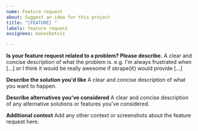 ```yaml
---
name: Feature request
about: Suggest an idea for this project
title: "[FEATURE] "
labels: feature request
assignees: manosbatsis

---
```


**Is your feature request related to a problem? Please describe.**
A clear and concise description of what the problem is. 
e.g. I'm always frustrated when [...] or I think it would be really awesome if skrape{it} would provide [...]

**Describe the solution you'd like**
A clear and concise description of what you want to happen.

**Describe alternatives you've considered**
A clear and concise description of any alternative solutions or features you've considered.

**Additional context**
Add any other context or screenshots about the feature request here.
